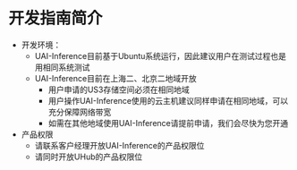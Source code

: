 

# 开发指南简介

  * 开发环境：
	  * UAI-Inference目前基于Ubuntu系统运行，因此建议用户在测试过程也是用相同系统测试
	  * UAI-Inference目前在上海二、北京二地域开放
		* 用户申请的US3存储空间必须在相同地域
		* 用户操作UAI-Inference使用的云主机建议同样申请在相同地域，可以充分保障网络带宽
		* 如需在其他地域使用UAI-Inference请提前申请，我们会尽快为您开通
  * 产品权限
	* 请联系客户经理开放UAI-Inference的产品权限位
	* 请同时开放UHub的产品权限位
